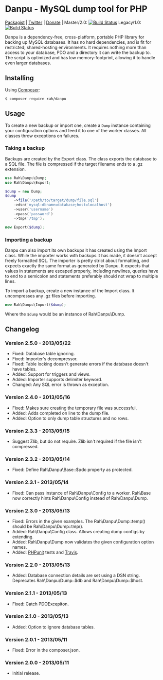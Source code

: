 Danpu - MySQL dump tool for PHP
=========

[Packagist](https://packagist.org/packages/rah/danpu) | [Twitter](http://twitter.com/gocom) | [Donate](http://rahforum.biz/donate/danpu) | Master/2.0: [![Build Status](https://travis-ci.org/gocom/danpu.png?branch=master)](https://travis-ci.org/gocom/danpu) Legacy/1.0: [![Build Status](https://travis-ci.org/gocom/danpu.png?branch=1.0)](https://travis-ci.org/gocom/danpu)

Danpu is a dependency-free, cross-platform, portable PHP library for backing up MySQL databases. It has no hard dependencies, and is fit for restricted, shared-hosting environments. It requires nothing more than access to your database, PDO and a directory it can write the backup to. The script is optimized and has low memory-footprint, allowing it to handle even larger databases.

Installing
---------

Using [Composer](http://getcomposer.org):

    $ composer require rah/danpu

Usage
---------

To create a new backup or import one, create a ```Dump``` instance containing your configuration options and feed it to one of the worker classes. All classes throw exceptions on failures.

### Taking a backup

Backups are created by the Export class. The class exports the database to a SQL file. The file is compressed if the target filename ends to a .gz extension.

```php
use Rah\Danpu\Dump;
use Rah\Danpu\Export;

$dump = new Dump;
$dump
    ->file('/path/to/target/dump/file.sql')
    ->dsn('mysql:dbname=database;host=localhost')
    ->user('username')
    ->pass('password')
    ->tmp('/tmp');

new Export($dump);
```

### Importing a backup

Danpu can also import its own backups it has created using the Import class. While the importer works with backups it has made, it doesn't accept freely formatted SQL. The importer is pretty strict about formatting, and expects exactly the same format as generated by Danpu. It expects that values in statements are escaped properly, including newlines, queries have to end to a semicolon and statements preferably should not wrap to multiple lines.

To import a backup, create a new instance of the Import class. It uncompresses any .gz files before importing.

```php
new Rah\Danpu\Import($dump);
```

Where the ```$dump``` would be an instance of Rah\Danpu\Dump.

Changelog
---------

### Version 2.5.0 - 2013/05/22

* Fixed: Database table ignoring.
* Fixed: Importer's decompressor.
* Fixed: Table locking doesn't generate errors if the database doesn't have tables.
* Added: Support for triggers and views.
* Added: Importer supports delimiter keyword.
* Changed: Any SQL error is thrown as exception.

### Version 2.4.0 - 2013/05/16

* Fixed: Makes sure creating the temporary file was successful.
* Added: Adds completed on line to the dump file.
* Added: Option to only dump table structures and no rows.

### Version 2.3.3 - 2013/05/15

* Suggest Zlib, but do not require. Zlib isn't required if the file isn't compressed.

### Version 2.3.2 - 2013/05/14

* Fixed: Define Rah\Danpu\Base::$pdo property as protected.

### Version 2.3.1 - 2013/05/14

* Fixed: Can pass instance of Rah\Danpu\Config to a worker. Rah\Base now correctly hints Rah\Danpu\Config instead of Rah\Danpu\Dump.

### Version 2.3.0 - 2013/05/13

* Fixed: Errors in the given examples. The Rah\Danpu\Dump::temp() should be Rah\Danpu\Dump::tmp().
* Added: Rah\Danpu\Config class. Allows creating dump configs by extending.
* Added: Rah\Danpu\Dump now validates the given configuration option names.
* Added: [PHPunit](http://phpunit.de) tests and [Travis](https://travis-ci.org/gocom/danpu).

### Version 2.2.0 - 2013/05/13

* Added: Database connection details are set using a DSN string. Deprecates Rah\Danpu\Dump::$db and Rah\Danpu\Dump::$host.

### Version 2.1.1 - 2013/05/13

* Fixed: Catch PDOExcepiton.

### Version 2.1.0 - 2013/05/13

* Added: Option to ignore database tables.

### Version 2.0.1 - 2013/05/11

* Fixed: Error in the composer.json.

### Version 2.0.0 - 2013/05/11

* Initial release.